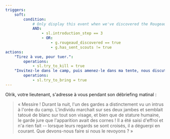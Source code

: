 ```yaml
---
triggers:
    soft:
        condition:
            # Only display this event when we've discovered the Rougeaud camp, OR we never sent any scouts during the introduction
            AND:
                - sl.introduction_step == 3
                - OR:
                    - g.rougeaud_discovered == true
                    - g.has_sent_scouts != true
actions:
    "Tirez à vue, pour tuer.":
        operations:
            - sl.try_to_kill = true
    "Invitez-le dans le camp, puis amenez-le dans ma tente, nous discuterons":
        operations:
            - sl.try_to_bring = true
---
```


Olrik, votre lieutenant, s'adresse à vous pendant son débriefing matinal :

> « Messire ! Durant la nuit, l'un des gardes a distinctement vu un intrus à l'orée du camp. L'individu marchait sur ses deux jambes et semblait tatoué de blanc sur tout son visage, et bien que de stature humaine, le garde jure que l'apparition avait des cornes ! Il a été saisi d'effroi et n'a rien fait -- lorsque leurs regards se sont croisés, il a déguerpi en courant. Que devons-nous faire si nous le revoyons ? »

